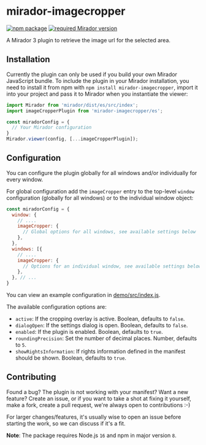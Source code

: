 # mirador-imagecropper

[![npm package][npm-badge]][npm]
[![required Mirador version][mirador-badge]][mirador]

A Mirador 3 plugin to retrieve the image url for the selected area.

## Installation

Currently the plugin can only be used if you build your own Mirador JavaScript bundle.
To include the plugin in your Mirador installation, you need to install it
from npm with `npm install mirador-imagecropper`, import it into your project
and pass it to Mirador when you instantiate the viewer:

```javascript
import Mirador from 'mirador/dist/es/src/index';
import imageCropperPlugin from 'mirador-imagecropper/es';

const miradorConfig = {
  // Your Mirador configuration
}
Mirador.viewer(config, [...imageCropperPlugin]);
```

## Configuration

You can configure the plugin globally for all windows and/or individually for
every window.

For global configuration add the `imageCropper` entry to the top-level
`window` configuration (globally for all windows) or to the individual window
object:

```javascript
const miradorConfig = {
  window: {
    // ....
    imageCropper: {
      // Global options for all windows, see available settings below
    },
  },
  windows: [{
    // ....
    imageCropper: {
      // Options for an individual window, see available settings below
    },
  }, // ...
}
```

You can view an example configuration in [demo/src/index.js][demo-cfg].

The available configuration options are:

- `active`: If the cropping overlay is active. Boolean, defaults to `false`.
- `dialogOpen`: If the settings dialog is open. Boolean, defaults to `false`.
- `enabled`: If the plugin is enabled. Boolean, defaults to `true`.
- `roundingPrecision`: Set the number of decimal places. Number, defaults to `5`.
- `showRightsInformation`: If rights information defined in the manifest should be shown. Boolean, defaults to `true`.

## Contributing

Found a bug? The plugin is not working with your manifest? Want a new
feature? Create an issue, or if you want to take a shot at fixing it
yourself, make a fork, create a pull request, we're always open to
contributions :-)

For larger changes/features, it's usually wise to open an issue before
starting the work, so we can discuss if it's a fit.

**Note**: The package requires Node.js `16` and npm in major version `8`.

[demo-cfg]: https://github.com/dbmdz/mirador-imagecropper/blob/main/demo/src/index.js#L5-L52
[mirador]: https://github.com/ProjectMirador/mirador/releases/tag/v3.1.1
[mirador-badge]: https://img.shields.io/badge/Mirador-%E2%89%A53.1.1-blueviolet
[npm]: https://www.npmjs.org/package/mirador-imagecropper
[npm-badge]: https://img.shields.io/npm/v/mirador-imagecropper.png?style=flat-square
